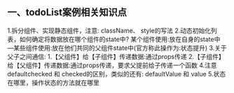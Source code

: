 ## 一、todoList案例相关知识点
1.拆分组件、实现静态组件，注意: className、 style的写法
2.动态初始化列表，如何确定将数据放在哪个组件的state中?
某个组件使用:放在自身的state中
—某些组件使用:放在他们共同的父组件state中(官方称此操作为:状态提升)
3.关于父子之间通信:
1.【父组件】给【子组件】传递数据:通过props传递
2.【子组件】给【父组件】传递数据:通过props传递，要求父提前给子传递一个函数
4.注意defaultchecked 和 checked的区别，类似的还有: defaultValue 和 value
5.状态在哪里，操作状态的方法就在哪里

